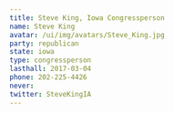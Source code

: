 ```yaml
---
title: Steve King, Iowa Congressperson
name: Steve King
avatar: /ui/img/avatars/Steve_King.jpg
party: republican
state: iowa
type: congressperson
lasthall: 2017-03-04
phone: 202-225-4426
never: 
twitter: SteveKingIA
---
```

